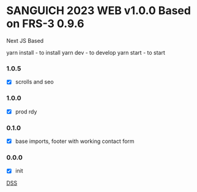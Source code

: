 # SANGUICH 2023 WEB v1.0.0 Based on FRS-3 0.9.6

Next JS Based

yarn install - to install
yarn dev - to develop
yarn start - to start

### 1.0.5
- [x] scrolls and seo
### 1.0.0
- [x] prod rdy
### 0.1.0
- [x] base imports, footer with working contact form
### 0.0.0
- [x] init

[DSS](https://deepsleepstudio.com)
